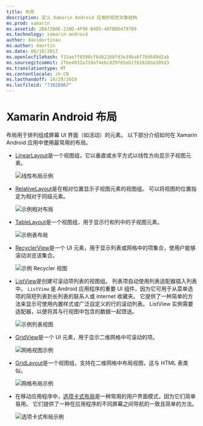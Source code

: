 ```yaml
---
title: 布局
description: 定义 Xamarin Android 应用的视觉对象结构
ms.prod: xamarin
ms.assetid: 2BA72B0E-230D-4F98-B4D5-4EFB0D479789
ms.technology: xamarin-android
author: davidortinau
ms.author: daortin
ms.date: 08/18/2017
ms.openlocfilehash: f15aeff8590cf6d82168fd3e39ba6f78d649d2ab
ms.sourcegitcommit: 2fbe4932a319af4ebc829f65eb1fb1816ba305d3
ms.translationtype: MT
ms.contentlocale: zh-CN
ms.lasthandoff: 10/29/2019
ms.locfileid: "73028967"
---
```

# <a name="xamarinandroid-layouts"></a>Xamarin Android 布局

布局用于排列组成屏幕 UI 界面（如活动）的元素。 以下部分介绍如何在 Xamarin Android 应用中使用最常用的布局。

- [LinearLayout](~/android/user-interface/layouts/linear-layout.md)是一个视图组，它以垂直或水平方式以线性方向显示子视图元素。

    ![线性布局示例](images/linear-layout.png)

- [RelativeLayout](~/android/user-interface/layouts/relative-layout.md)是在相对位置显示子视图元素的视图组。 可以将视图的位置指定为相对于同级元素。

    ![示例相对布局](images/relative-layout.png)

- [TableLayout](~/android/user-interface/layouts/table-layout.md)是一个视图组，用于显示行和列中的子视图元素。

    ![示例表布局](images/table-layout.png)

- [RecyclerView](~/android/user-interface/layouts/recycler-view/index.md)是一个 UI 元素，用于显示列表或网格中的项集合，使用户能够滚动浏览该集合。

    ![示例 Recycler 视图](images/recycler-view.png)

- [ListView](~/android/user-interface/layouts/list-view/index.md)是创建可滚动项列表的视图组。 列表项自动使用列表适配器插入列表中。 `ListView` 是 Android 应用程序的重要 UI 组件，因为它可用于从菜单选项的简短列表到长列表的联系人或 internet 收藏夹。 它提供了一种简单的方法来显示可使用内置样式或广泛自定义的行的滚动列表。 ListView 实例需要适配器，以便将其与行视图中包含的数据一起馈送。

    ![示例列表视图](images/list-view.png)

- [GridView](~/android/user-interface/layouts/grid-view.md)是一个 UI 元素，用于显示二维网格中可滚动的项。

    ![网格视图示例](images/grid-view.png)

- [GridLayout](~/android/user-interface/layouts/grid-layout.md)是一个视图组，支持在二维网格中布局视图，这与 HTML 表类似。

    ![网格布局示例](images/grid-layout.png)

- 在移动应用程序中，[选项卡式布局](~/android/user-interface/layouts/tab-layout/index.md)是一种常用的用户界面模式，因为它们简单易用。 它们提供了一种在应用程序的不同屏幕之间导航的一致且简单的方法。

    ![选项卡式布局示例](images/tabbed-layout.png)
